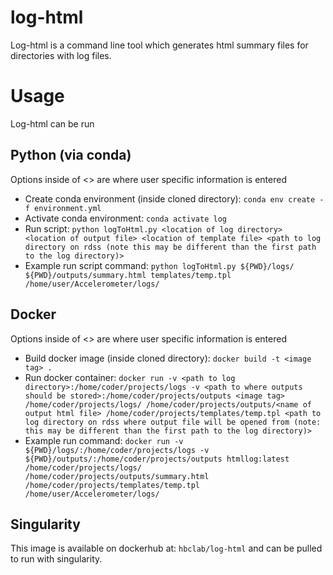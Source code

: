 # log-html
Log-html is a command line tool which generates html summary files for directories with log files.

# Usage
Log-html can be run 
## Python (via conda)
Options inside of <> are where user specific information is entered
- Create conda environment (inside cloned directory): `conda env create -f environment.yml`
- Activate conda environment: `conda activate log`
- Run script: `python logToHtml.py <location of log directory> <location of output file> <location of template file> <path to log directory on rdss (note this may be different than the first path to the log directory)>`
- Example run script command: `python logToHtml.py ${PWD}/logs/ ${PWD}/outputs/summary.html templates/temp.tpl /home/user/Accelerometer/logs/`

## Docker
Options inside of <> are where user specific information is entered
- Build docker image (inside cloned directory): `docker build -t <image tag> .`
- Run docker container: `docker run -v <path to log directory>:/home/coder/projects/logs -v <path to where outputs should be stored>:/home/coder/projects/outputs <image tag> /home/coder/projects/logs/ /home/coder/projects/outputs/<name of output html file> /home/coder/projects/templates/temp.tpl <path to log directory on rdss where output file will be opened from (note: this may be different than the first path to the log directory)>`
- Example run command: `docker run -v ${PWD}/logs/:/home/coder/projects/logs -v ${PWD}/outputs/:/home/coder/projects/outputs htmllog:latest /home/coder/projects/logs/ /home/coder/projects/outputs/summary.html /home/coder/projects/templates/temp.tpl /home/user/Accelerometer/logs/`

## Singularity
This image is available on dockerhub at: `hbclab/log-html` and can be pulled to run with singularity.